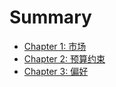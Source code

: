 # Summary

- [Chapter 1: 市场](./chapter_1.md)
- [Chapter 2: 预算约束](./chapter_2.md)
- [Chapter 3: 偏好](./chapter_3.md)